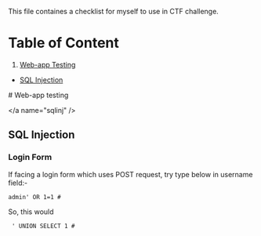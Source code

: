 This file containes a checklist for myself to use in CTF challenge.

# Table of Content
1. [Web-app Testing](#webapp)
- [SQL Injection](##sqlinj)














<a name="webapp" />
# Web-app testing

</a name="sqlinj" />
## SQL Injection

### Login Form 
If facing a login form which uses POST request, try type below in username field:-

```
admin' OR 1=1 #
```

So, this would 


```
 ' UNION SELECT 1 # 
```





